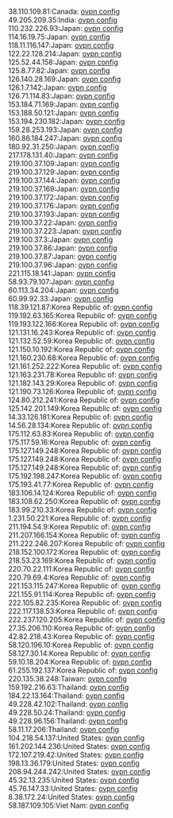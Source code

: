 38.110.109.81:Canada: [ovpn config](vpn/38_110_109_81.ovpn)  
49.205.209.35:India: [ovpn config](vpn/49_205_209_35.ovpn)  
110.232.226.93:Japan: [ovpn config](vpn/110_232_226_93.ovpn)  
114.16.19.75:Japan: [ovpn config](vpn/114_16_19_75.ovpn)  
118.11.116.147:Japan: [ovpn config](vpn/118_11_116_147.ovpn)  
122.22.128.214:Japan: [ovpn config](vpn/122_22_128_214.ovpn)  
125.52.44.158:Japan: [ovpn config](vpn/125_52_44_158.ovpn)  
125.8.77.82:Japan: [ovpn config](vpn/125_8_77_82.ovpn)  
126.140.28.169:Japan: [ovpn config](vpn/126_140_28_169.ovpn)  
126.1.7.142:Japan: [ovpn config](vpn/126_1_7_142.ovpn)  
126.71.114.83:Japan: [ovpn config](vpn/126_71_114_83.ovpn)  
153.184.71.169:Japan: [ovpn config](vpn/153_184_71_169.ovpn)  
153.188.50.121:Japan: [ovpn config](vpn/153_188_50_121.ovpn)  
153.194.230.182:Japan: [ovpn config](vpn/153_194_230_182.ovpn)  
159.28.253.193:Japan: [ovpn config](vpn/159_28_253_193.ovpn)  
160.86.184.247:Japan: [ovpn config](vpn/160_86_184_247.ovpn)  
180.92.31.250:Japan: [ovpn config](vpn/180_92_31_250.ovpn)  
217.178.131.40:Japan: [ovpn config](vpn/217_178_131_40.ovpn)  
219.100.37.109:Japan: [ovpn config](vpn/219_100_37_109.ovpn)  
219.100.37.129:Japan: [ovpn config](vpn/219_100_37_129.ovpn)  
219.100.37.144:Japan: [ovpn config](vpn/219_100_37_144.ovpn)  
219.100.37.169:Japan: [ovpn config](vpn/219_100_37_169.ovpn)  
219.100.37.172:Japan: [ovpn config](vpn/219_100_37_172.ovpn)  
219.100.37.176:Japan: [ovpn config](vpn/219_100_37_176.ovpn)  
219.100.37.193:Japan: [ovpn config](vpn/219_100_37_193.ovpn)  
219.100.37.22:Japan: [ovpn config](vpn/219_100_37_22.ovpn)  
219.100.37.223:Japan: [ovpn config](vpn/219_100_37_223.ovpn)  
219.100.37.3:Japan: [ovpn config](vpn/219_100_37_3.ovpn)  
219.100.37.86:Japan: [ovpn config](vpn/219_100_37_86.ovpn)  
219.100.37.87:Japan: [ovpn config](vpn/219_100_37_87.ovpn)  
219.100.37.96:Japan: [ovpn config](vpn/219_100_37_96.ovpn)  
221.115.18.141:Japan: [ovpn config](vpn/221_115_18_141.ovpn)  
58.93.79.107:Japan: [ovpn config](vpn/58_93_79_107.ovpn)  
60.113.34.204:Japan: [ovpn config](vpn/60_113_34_204.ovpn)  
60.99.92.33:Japan: [ovpn config](vpn/60_99_92_33.ovpn)  
118.39.121.87:Korea Republic of: [ovpn config](vpn/118_39_121_87.ovpn)  
119.192.63.165:Korea Republic of: [ovpn config](vpn/119_192_63_165.ovpn)  
119.193.122.166:Korea Republic of: [ovpn config](vpn/119_193_122_166.ovpn)  
121.131.16.243:Korea Republic of: [ovpn config](vpn/121_131_16_243.ovpn)  
121.132.52.59:Korea Republic of: [ovpn config](vpn/121_132_52_59.ovpn)  
121.150.10.192:Korea Republic of: [ovpn config](vpn/121_150_10_192.ovpn)  
121.160.230.68:Korea Republic of: [ovpn config](vpn/121_160_230_68.ovpn)  
121.161.252.222:Korea Republic of: [ovpn config](vpn/121_161_252_222.ovpn)  
121.163.231.78:Korea Republic of: [ovpn config](vpn/121_163_231_78.ovpn)  
121.182.143.29:Korea Republic of: [ovpn config](vpn/121_182_143_29.ovpn)  
121.190.73.126:Korea Republic of: [ovpn config](vpn/121_190_73_126.ovpn)  
124.80.212.241:Korea Republic of: [ovpn config](vpn/124_80_212_241.ovpn)  
125.142.201.149:Korea Republic of: [ovpn config](vpn/125_142_201_149.ovpn)  
14.33.126.181:Korea Republic of: [ovpn config](vpn/14_33_126_181.ovpn)  
14.56.28.134:Korea Republic of: [ovpn config](vpn/14_56_28_134.ovpn)  
175.112.63.83:Korea Republic of: [ovpn config](vpn/175_112_63_83.ovpn)  
175.117.59.16:Korea Republic of: [ovpn config](vpn/175_117_59_16.ovpn)  
175.127.149.248:Korea Republic of: [ovpn config](vpn/175_127_149_248.ovpn)  
175.127.149.248:Korea Republic of: [ovpn config](vpn/175_127_149_248.ovpn)  
175.127.149.248:Korea Republic of: [ovpn config](vpn/175_127_149_248.ovpn)  
175.192.198.247:Korea Republic of: [ovpn config](vpn/175_192_198_247.ovpn)  
175.193.41.77:Korea Republic of: [ovpn config](vpn/175_193_41_77.ovpn)  
183.106.14.124:Korea Republic of: [ovpn config](vpn/183_106_14_124.ovpn)  
183.108.62.250:Korea Republic of: [ovpn config](vpn/183_108_62_250.ovpn)  
183.99.210.33:Korea Republic of: [ovpn config](vpn/183_99_210_33.ovpn)  
1.231.50.221:Korea Republic of: [ovpn config](vpn/1_231_50_221.ovpn)  
211.194.54.9:Korea Republic of: [ovpn config](vpn/211_194_54_9.ovpn)  
211.207.166.154:Korea Republic of: [ovpn config](vpn/211_207_166_154.ovpn)  
211.222.246.207:Korea Republic of: [ovpn config](vpn/211_222_246_207.ovpn)  
218.152.100.172:Korea Republic of: [ovpn config](vpn/218_152_100_172.ovpn)  
218.53.23.169:Korea Republic of: [ovpn config](vpn/218_53_23_169.ovpn)  
220.70.22.111:Korea Republic of: [ovpn config](vpn/220_70_22_111.ovpn)  
220.79.69.4:Korea Republic of: [ovpn config](vpn/220_79_69_4.ovpn)  
221.153.115.247:Korea Republic of: [ovpn config](vpn/221_153_115_247.ovpn)  
221.155.91.114:Korea Republic of: [ovpn config](vpn/221_155_91_114.ovpn)  
222.105.82.235:Korea Republic of: [ovpn config](vpn/222_105_82_235.ovpn)  
222.117.138.53:Korea Republic of: [ovpn config](vpn/222_117_138_53.ovpn)  
222.237.120.205:Korea Republic of: [ovpn config](vpn/222_237_120_205.ovpn)  
27.35.206.110:Korea Republic of: [ovpn config](vpn/27_35_206_110.ovpn)  
42.82.218.43:Korea Republic of: [ovpn config](vpn/42_82_218_43.ovpn)  
58.120.196.10:Korea Republic of: [ovpn config](vpn/58_120_196_10.ovpn)  
58.127.30.14:Korea Republic of: [ovpn config](vpn/58_127_30_14.ovpn)  
59.10.18.204:Korea Republic of: [ovpn config](vpn/59_10_18_204.ovpn)  
61.255.192.137:Korea Republic of: [ovpn config](vpn/61_255_192_137.ovpn)  
220.135.38.248:Taiwan: [ovpn config](vpn/220_135_38_248.ovpn)  
159.192.216.63:Thailand: [ovpn config](vpn/159_192_216_63.ovpn)  
184.22.13.164:Thailand: [ovpn config](vpn/184_22_13_164.ovpn)  
49.228.42.102:Thailand: [ovpn config](vpn/49_228_42_102.ovpn)  
49.228.50.24:Thailand: [ovpn config](vpn/49_228_50_24.ovpn)  
49.228.96.156:Thailand: [ovpn config](vpn/49_228_96_156.ovpn)  
58.11.17.206:Thailand: [ovpn config](vpn/58_11_17_206.ovpn)  
104.218.54.137:United States: [ovpn config](vpn/104_218_54_137.ovpn)  
161.202.144.236:United States: [ovpn config](vpn/161_202_144_236.ovpn)  
172.107.219.42:United States: [ovpn config](vpn/172_107_219_42.ovpn)  
198.13.36.179:United States: [ovpn config](vpn/198_13_36_179.ovpn)  
208.94.244.242:United States: [ovpn config](vpn/208_94_244_242.ovpn)  
45.32.13.235:United States: [ovpn config](vpn/45_32_13_235.ovpn)  
45.76.147.33:United States: [ovpn config](vpn/45_76_147_33.ovpn)  
8.38.172.24:United States: [ovpn config](vpn/8_38_172_24.ovpn)  
58.187.109.105:Viet Nam: [ovpn config](vpn/58_187_109_105.ovpn)  
